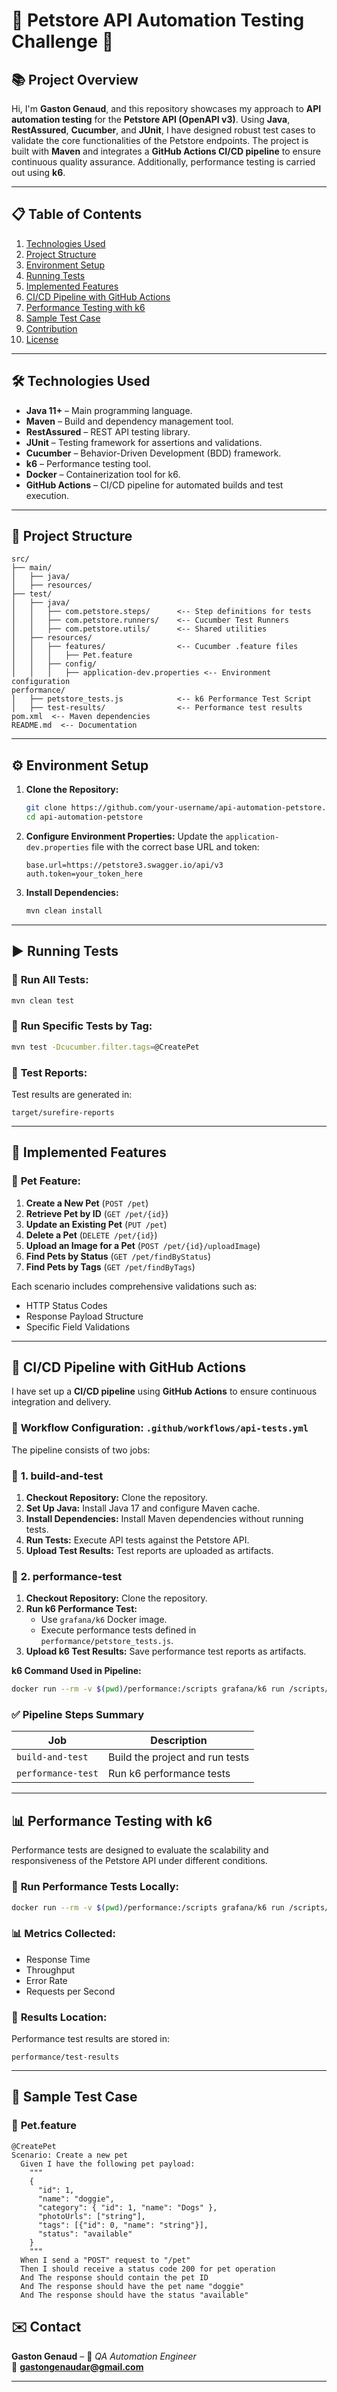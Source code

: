 # 🐾 **Petstore API Automation Testing Challenge** 🚀

## 📚 **Project Overview**

Hi, I'm **Gaston Genaud**, and this repository showcases my approach to **API automation testing** for the **Petstore API (OpenAPI v3)**. Using **Java**, **RestAssured**, **Cucumber**, and **JUnit**, I have designed robust test cases to validate the core functionalities of the Petstore endpoints. The project is built with **Maven** and integrates a **GitHub Actions CI/CD pipeline** to ensure continuous quality assurance. Additionally, performance testing is carried out using **k6**.

---

## 📋 **Table of Contents**

1. [Technologies Used](#technologies-used)
2. [Project Structure](#project-structure)
3. [Environment Setup](#environment-setup)
4. [Running Tests](#running-tests)
5. [Implemented Features](#implemented-features)
6. [CI/CD Pipeline with GitHub Actions](#cicd-pipeline-with-github-actions)
7. [Performance Testing with k6](#performance-testing-with-k6)
8. [Sample Test Case](#sample-test-case)
9. [Contribution](#contribution)
10. [License](#license)

---

## 🛠️ **Technologies Used**

- **Java 11+** – Main programming language.
- **Maven** – Build and dependency management tool.
- **RestAssured** – REST API testing library.
- **JUnit** – Testing framework for assertions and validations.
- **Cucumber** – Behavior-Driven Development (BDD) framework.
- **k6** – Performance testing tool.
- **Docker** – Containerization tool for k6.
- **GitHub Actions** – CI/CD pipeline for automated builds and test execution.

---

## 📂 **Project Structure**

```plaintext
src/
├── main/
│   ├── java/
│   ├── resources/
├── test/
│   ├── java/
│   │   ├── com.petstore.steps/      <-- Step definitions for tests
│   │   ├── com.petstore.runners/    <-- Cucumber Test Runners
│   │   ├── com.petstore.utils/      <-- Shared utilities
│   ├── resources/
│   │   ├── features/                <-- Cucumber .feature files
│   │   │   ├── Pet.feature
│   │   ├── config/
│   │   │   ├── application-dev.properties <-- Environment configuration
performance/
│   ├── petstore_tests.js            <-- k6 Performance Test Script
│   ├── test-results/                <-- Performance test results
pom.xml  <-- Maven dependencies
README.md  <-- Documentation
```

---

## ⚙️ **Environment Setup**

1. **Clone the Repository:**
   ```bash
   git clone https://github.com/your-username/api-automation-petstore.git
   cd api-automation-petstore
   ```

2. **Configure Environment Properties:**
   Update the `application-dev.properties` file with the correct base URL and token:
   ```properties
   base.url=https://petstore3.swagger.io/api/v3
   auth.token=your_token_here
   ```

3. **Install Dependencies:**
   ```bash
   mvn clean install
   ```

---

## ▶️ **Running Tests**

### 🔹 **Run All Tests:**
```bash
mvn clean test
```

### 🔹 **Run Specific Tests by Tag:**
```bash
mvn test -Dcucumber.filter.tags=@CreatePet
```

### 🔹 **Test Reports:**
Test results are generated in:
```
target/surefire-reports
```

---

## 🚦 **Implemented Features**

### 🐶 **Pet Feature:**
1. **Create a New Pet** (`POST /pet`)
2. **Retrieve Pet by ID** (`GET /pet/{id}`)
3. **Update an Existing Pet** (`PUT /pet`)
4. **Delete a Pet** (`DELETE /pet/{id}`)
5. **Upload an Image for a Pet** (`POST /pet/{id}/uploadImage`)
6. **Find Pets by Status** (`GET /pet/findByStatus`)
7. **Find Pets by Tags** (`GET /pet/findByTags`)

Each scenario includes comprehensive validations such as:
- HTTP Status Codes
- Response Payload Structure
- Specific Field Validations

---

## 🚀 **CI/CD Pipeline with GitHub Actions**

I have set up a **CI/CD pipeline** using **GitHub Actions** to ensure continuous integration and delivery.

### 📄 **Workflow Configuration: `.github/workflows/api-tests.yml`**

The pipeline consists of two jobs:

### 🔹 **1. build-and-test**

1. **Checkout Repository:** Clone the repository.
2. **Set Up Java:** Install Java 17 and configure Maven cache.
3. **Install Dependencies:** Install Maven dependencies without running tests.
4. **Run Tests:** Execute API tests against the Petstore API.
5. **Upload Test Results:** Test reports are uploaded as artifacts.

### 🔹 **2. performance-test**

1. **Checkout Repository:** Clone the repository.
2. **Run k6 Performance Test:**
   - Use `grafana/k6` Docker image.
   - Execute performance tests defined in `performance/petstore_tests.js`.
3. **Upload k6 Test Results:** Save performance test reports as artifacts.

**k6 Command Used in Pipeline:**
```bash
docker run --rm -v $(pwd)/performance:/scripts grafana/k6 run /scripts/petstore_tests.js
```

### ✅ **Pipeline Steps Summary**

| Job              | Description                     |
|-------------------|---------------------------------|
| `build-and-test` | Build the project and run tests |
| `performance-test` | Run k6 performance tests |

---

## 📊 **Performance Testing with k6**

Performance tests are designed to evaluate the scalability and responsiveness of the Petstore API under different conditions.

### 🔑 **Run Performance Tests Locally:**
```bash
docker run --rm -v $(pwd)/performance:/scripts grafana/k6 run /scripts/petstore_tests.js
```

### 📊 **Metrics Collected:**
- Response Time
- Throughput
- Error Rate
- Requests per Second

### 📂 **Results Location:**
Performance test results are stored in:
```
performance/test-results
```

---

## 🧪 **Sample Test Case**

### 📄 **Pet.feature**
```gherkin
@CreatePet
Scenario: Create a new pet
  Given I have the following pet payload:
    """
    {
      "id": 1,
      "name": "doggie",
      "category": { "id": 1, "name": "Dogs" },
      "photoUrls": ["string"],
      "tags": [{"id": 0, "name": "string"}],
      "status": "available"
    }
    """
  When I send a "POST" request to "/pet"
  Then I should receive a status code 200 for pet operation
  And The response should contain the pet ID
  And The response should have the pet name "doggie"
  And The response should have the status "available"
```

## ✉️ **Contact**

**Gaston Genaud** – 🚀 *QA Automation Engineer*  
📧 **gastongenaudar@gmail.com**

---

